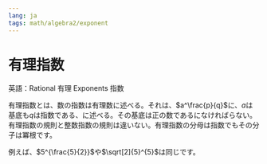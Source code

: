 ```yaml
---
lang: ja
tags: math/algebra2/exponent
---
```


# 有理指数

英語：Rational 有理 Exponents 指数

有理指数とは、数の指数は有理数に述べる。それは、$a^\frac{p}{q}$に、$a$は基底も$q$は指数である、に述べる。その基底は正の数であるになければらない。有理指数の規則と整数指数の規則は違いない。有理指数の分母は指数でもその分子は冪根です。

例えば、$5^{\frac{5}{2}}$や$\sqrt[2]{5}^{5}$は同じです。
